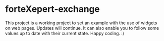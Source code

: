 # forteXepert-exchange

This project is a working project to set an example with the use of widgets on web pages.
Updates will continue.
It can also enable you to follow some values 
​​up to date with their current state. 
Happy coding. :)
